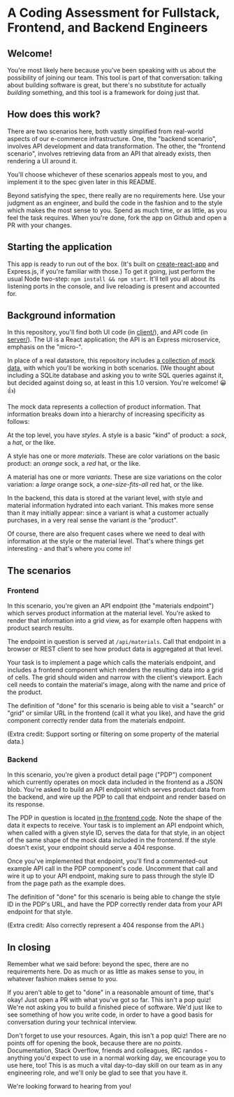 # A Coding Assessment for Fullstack, Frontend, and Backend Engineers

## Welcome!

You're most likely here because you've been speaking with us about the possibility of joining our team. This tool is part of that conversation: talking about building software is great, but there's no substitute for actually _building_ something, and this tool is a framework for doing just that.

## How does this work?

There are two scenarios here, both vastly simplified from real-world aspects of our e-commerce infrastructure. One, the "backend scenario", involves API development and data transformation. The other, the "frontend scenario", involves retrieving data from an API that already exists, then rendering a UI around it.

You'll choose whichever of these scenarios appeals most to you, and implement it to the spec given later in this README.

Beyond satisfying the spec, there really are no requirements here. Use your judgment as an engineer, and build the code in the fashion and to the style which makes the most sense to you. Spend as much time, or as little, as you feel the task requires. When you're done, fork the app on Github and open a PR with your changes.

## Starting the application

This app is ready to run out of the box. (It's built on [create-react-app](https://github.com/facebook/create-react-app) and Express.js, if you're familiar with those.) To get it going, just perform the usual Node two-step: `npm install && npm start`. It'll tell you all about its listening ports in the console, and live reloading is present and accounted for.

## Background information

In this repository, you'll find both UI code (in [client/](client)), and API code (in [server/](server)). The UI is a React application; the API is an Express microservice, emphasis on the "micro-".

In place of a real datastore, this repository includes [a collection of mock data](server/product-data.json), with which you'll be working in both scenarios. (We thought about including a SQLite database and asking you to write SQL queries against it, but decided against doing so, at least in this 1.0 version. You're welcome! 😀👍)

The mock data represents a collection of product information. That information breaks down into a hierarchy of increasing specificity as follows:

At the top level, you have _styles_. A style is a basic "kind" of product: a _sock_, a _hat_, or the like.

A style has one or more _materials_. These are color variations on the basic product: an _orange_ sock, a _red_ hat, or the like.

A material has one or more _variants_. These are size variations on the color variation: a _large_ orange sock, a _one-size-fits-all_ red hat, or the like.

In the backend, this data is stored at the variant level, with style and material information hydrated into each variant. This makes more sense than it may initially appear: since a variant is what a customer actually purchases, in a very real sense the variant _is_ the "product".

Of course, there are also frequent cases where we need to deal with information at the style or the material level. That's where things get interesting - and that's where you come in!

## The scenarios

### Frontend

In this scenario, you're given an API endpoint (the "materials endpoint") which serves product information at the material level. You're asked to render that information into a grid view, as for example often happens with product search results.

The endpoint in question is served at `/api/materials`. Call that endpoint in a browser or REST client to see how product data is aggregated at that level.

Your task is to implement a page which calls the materials endpoint, and includes a frontend component which renders the resulting data into a grid of cells. The grid should widen and narrow with the client's viewport. Each cell needs to contain the material's image, along with the name and price of the product.

The definition of "done" for this scenario is being able to visit a "search" or "grid" or similar URL in the frontend (call it what you like), and have the grid component correctly render data from the materials endpoint.

(Extra credit: Support sorting or filtering on some property of the material data.)

### Backend

In this scenario, you're given a product detail page ("PDP") component which currently operates on mock data included in the frontend as a JSON blob. You're asked to build an API endpoint which serves product data from the backend, and wire up the PDP to call that endpoint and render based on its response.

The PDP in question is located [in the frontend code](client/src/components/Product.js). Note the shape of the data it expects to receive. Your task is to implement an API endpoint which, when called with a given style ID, serves the data for that style, in an object of the same shape of the mock data included in the frontend. If the style doesn't exist, your endpoint should serve a 404 response.

Once you've implemented that endpoint, you'll find a commented-out example API call in the PDP component's code. Uncomment that call and wire it up to your API endpoint, making sure to pass through the style ID from the page path as the example does.

The definition of "done" for this scenario is being able to change the style ID in the PDP's URL, and have the PDP correctly render data from your API endpoint for that style.

(Extra credit: Also correctly represent a 404 response from the API.)

## In closing

Remember what we said before: beyond the spec, there are no requirements here. Do as much or as little as makes sense to you, in whatever fashion makes sense to you.

If you aren't able to get to "done" in a reasonable amount of time, that's okay! Just open a PR with what you've got so far. This isn't a pop quiz! We're not asking you to build a finished piece of software. We'd just like to see something of how you write code, in order to have a good basis for conversation during your technical interview.

Don't forget to use your resources. Again, this isn't a pop quiz! There are no points off for opening the book, because there are no _points_. Documentation, Stack Overflow, friends and colleagues, IRC randos - anything you'd expect to use in a normal working day, we encourage you to use here, too! This is as much a vital day-to-day skill on our team as in any engineering role, and we'll only be glad to see that you have it.

We're looking forward to hearing from you!
